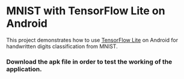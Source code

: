 # MNIST with TensorFlow Lite on Android

This project demonstrates how to use [TensorFlow Lite](https://www.tensorflow.org/lite) on Android for handwritten digits classification from MNIST.
### Download the apk file in order to test the working of the application.
